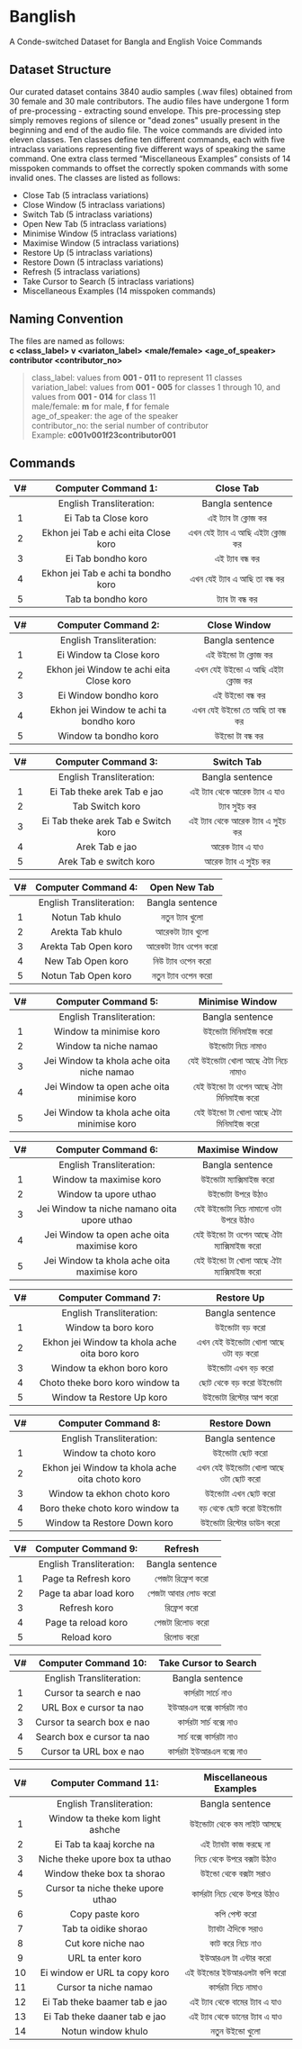 # Banglish
A Conde-switched Dataset for Bangla and English Voice Commands

## Dataset Structure
Our curated dataset contains 3840 audio samples (.wav files) obtained from 30 female and 30 male contributors. The audio files have undergone 1 form of pre-processing - extracting sound envelope. This pre-processing step simply removes regions of silence or "dead zones" usually present in the beginning and end of the audio file. The voice commands are divided into eleven classes. Ten classes define ten different commands, each with five intraclass variations representing five different ways of speaking the same command. One extra class termed “Miscellaneous Examples” consists of 14 misspoken commands to offset the correctly spoken commands with some invalid ones. The classes are listed as follows:

* Close Tab (5 intraclass variations)
* Close Window (5 intraclass variations)
* Switch Tab (5 intraclass variations)
* Open New Tab (5 intraclass variations)
* Minimise Window (5 intraclass variations)
* Maximise Window (5 intraclass variations)
* Restore Up (5 intraclass variations)
* Restore Down (5 intraclass variations)
* Refresh (5 intraclass variations)
* Take Cursor to Search (5 intraclass variations)
* Miscellaneous Examples (14 misspoken commands)

## Naming Convention
The files are named as follows: \
**c <class_label> v <variaton_label> <male/female> <age_of_speaker> contributor <contributor_no>**
> class_label: values from **001 - 011** to represent 11 classes \
> variation_label: values from **001 - 005** for classes 1 through 10, and values from **001 - 014** for class 11 \
> male/female: **m** for male, **f** for female \
> age_of_speaker: the age of the speaker \
> contributor_no: the serial number of contributor \
> Example: **c001v001f23contributor001**

## Commands
| V# |          Computer Command 1:         |            Close Tab            |
|:---:|:------------------------------------:|:-------------------------------:|
|     |       English Transliteration:       |         Bangla sentence         |
| 1   |         Ei Tab ta Close koro         |        এই ট্যাব টা ক্লোজ কর       |
| 2   | Ekhon jei Tab e achi eita Close koro | এখন যেই ট্যাব এ আছি এইটা ক্লোজ কর |
| 3   |          Ei Tab bondho koro          |          এই ট্যাব বন্ধ কর         |
| 4   | Ekhon jei Tab e achi ta bondho koro  |   এখন যেই ট্যাব এ আছি তা বন্ধ কর  |
| 5   |          Tab ta bondho koro          |          ট্যাব টা বন্ধ কর         |

| V# |            Computer Command 2:           |            Close Window            |
|:---:|:----------------------------------------:|:----------------------------------:|
|     | English Transliteration:                 | Bangla sentence                    |
| 1   | Ei Window ta Close koro                  | এই উইন্ডো  টা ক্লোজ  কর              |
| 2   | Ekhon jei Window te achi eita Close koro | এখন যেই উইন্ডো  এ আছি এইটা ক্লোজ  কর |
| 3   | Ei Window bondho koro                    | এই উইন্ডো  বন্ধ কর                   |
| 4   | Ekhon jei Window te achi ta bondho koro  | এখন যেই উইন্ডো  তে আছি তা বন্ধ কর    |
| 5  | Window ta bondho koro                    | উইন্ডো টা বন্ধ কর                    |

| V# |         Computer Command 3:         |            Switch Tab            |
|:---:|:-----------------------------------:|:--------------------------------:|
|     | English Transliteration:            | Bangla sentence                  |
| 1  | Ei Tab theke arek Tab e jao         | এই ট্যাব থেকে আরেক ট্যাব এ যাও     |
| 2  | Tab Switch koro                     | ট্যাব সুইচ  কর                     |
| 3  | Ei Tab theke arek Tab e Switch koro | এই ট্যাব থেকে আরেক ট্যাব এ সুইচ  কর |
| 4  | Arek Tab e jao                      | আরেক ট্যাব এ যাও                  |
| 5  | Arek Tab e switch koro              | আরেক ট্যাব এ সুইচ  কর              |

| V# |    Computer Command 4:   |      Open New Tab     |
|:---:|:------------------------:|:---------------------:|
|     | English Transliteration: | Bangla sentence       |
| 1  | Notun Tab khulo          | নতুন ট্যাব খুলো          |
| 2  | Arekta Tab khulo         | আরেকটা ট্যাব খুলো       |
| 3  | Arekta Tab Open koro     | আরেকটা ট্যাব ওপেন করো  |
| 4  | New Tab Open koro        | নিউ ট্যাব ওপেন করো     |
| 5  | Notun Tab Open koro      | নতুন ট্যাব ওপেন করো     |

| V# |              Computer Command 5:             |             Minimise Window             |
|:---:|:--------------------------------------------:|:---------------------------------------:|
|     | English Transliteration:                     | Bangla sentence                         |
| 1  | Window ta minimise koro                      | উইন্ডোটা মিনিমাইজ করো                    |
| 2  | Window ta niche namao                        | উইন্ডোটা নিচে নামাও                      |
| 3  | Jei Window ta khola ache oita niche namao    | যেই উইন্ডোটা খোলা আছে ঐটা নিচে নামাও     |
| 4  | Jei Window ta open ache oita minimise koro   | যেই উইন্ডো টা ওপেন আছে ঐটা মিনিমাইজ করো  |
| 5  | Jei Window ta khola ache oita minimise koro  | যেই উইন্ডো টা খোলা আছে ঐটা মিনিমাইজ করো  |

| V# |              Computer Command 6:             |              Maximise Window             |
|:---:|:--------------------------------------------:|:----------------------------------------:|
|     | English Transliteration:                     | Bangla sentence                          |
| 1  | Window ta maximise koro                      | উইন্ডোটা ম্যাক্সিমাইজ করো                   |
| 2  | Window ta upore uthao                        | উইন্ডোটা উপরে উঠাও                        |
| 3  | Jei Window ta niche namano oita upore uthao  | যেই উইন্ডোটা নিচে নামানো ওটা উপরে উঠাও    |
| 4  | Jei Window ta open ache oita maximise koro   | যেই উইন্ডো টা ওপেন আছে ঐটা ম্যাক্সিমাইজ করো |
| 5  | Jei Window ta khola ache oita maximise koro  | যেই উইন্ডো টা খোলা আছে ঐটা ম্যাক্সিমাইজ করো |

|     V#    |              Computer Command 7:              |              Restore Up              |
|:----------:|:---------------------------------------------:|:------------------------------------:|
|            | English Transliteration:                      | Bangla sentence                      |
| 1         | Window ta boro koro                           | উইন্ডোটা বড় করো                       |
| 2         | Ekhon jei Window ta khola ache oita boro koro | এখন যেই উইন্ডোটা খোলা আছে ওটা বড় করো  |
| 3         | Window ta ekhon boro koro                     | উইন্ডোটা এখন বড় করো                   |
| 4         | Choto theke boro koro window ta               | ছোট থেকে বড় করো উইন্ডোটা              |
| 5         | Window ta Restore Up koro                     | উইন্ডোটা রিস্টোর আপ করো                |

| V# |               Computer Command 8:              |              Restore Down             |
|:---:|:----------------------------------------------:|:-------------------------------------:|
|     | English Transliteration:                       | Bangla sentence                       |
| 1  | Window ta choto koro                           | উইন্ডোটা  ছোট করো                      |
| 2  | Ekhon jei Window ta khola ache oita choto koro | এখন যেই উইন্ডোটা খোলা আছে ওটা ছোট করো  |
| 3  | Window ta ekhon choto koro                     | উইন্ডোটা এখন ছোট করো                   |
| 4  | Boro theke choto koro window ta                | বড় থেকে ছোট করো উইন্ডোটা               |
| 5  | Window ta Restore Down koro                    | উইন্ডোটা রিস্টোর ডাউন করো               |

|   V#   |    Computer Command 9:   |       Refresh       |
|:-------:|:------------------------:|:-------------------:|
|         | English Transliteration: | Bangla sentence     |
| 1      | Page ta Refresh koro     | পেজটা  রিফ্রেশ করো   |
| 2      | Page ta abar load koro   | পেজটা আবার লোড করো  |
| 3      | Refresh koro             | রিফ্রেশ করো          |
| 4      | Page ta reload koro      | পেজটা রিলোড করো     |
| 5      | Reload koro              | রিলোড করো           |

| V# |    Computer Command 10:    |   Take Cursor to Search |
|:---:|:--------------------------:|:------------------------:|
|     | English Transliteration:   | Bangla sentence    |
| 1  | Cursor ta search e nao     | কার্সরটা সার্চে নাও        |
| 2  | URL Box e cursor ta nao    | ইউআরএল বক্সে কার্সরটা নাও  |
| 3  | Cursor ta search box e nao | কার্সরটা সার্চ বক্সে নাও    |
| 4  | Search box e cursor ta nao | সার্চ বক্সে কার্সরটা নাও    |
| 5  | Cursor ta URL box e nao    | কার্সরটা ইউআরএল বক্সে নাও  |

|           V#          |        Computer Command 11:       |     Miscellaneous Examples     |
|:----------------------:|:---------------------------------:|:------------------------------:|
|                        | English Transliteration:          | Bangla sentence                |
| 1                     | Window ta theke kom light ashche  | উইন্ডোটা থেকে কম লাইট আসছে      |
| 2                     | Ei Tab ta kaaj korche na          | এই ট্যাবটা কাজ করছে না          |
| 3                     | Niche theke upore box ta uthao    | নিচে থেকে উপরে বক্সটা উঠাও      |
| 4                     | Window theke box ta shorao        | উইন্ডো থেকে বক্সটা সরাও          |
| 5                     | Cursor ta niche theke upore uthao | কার্সরটা নিচে থেকে উপরে উঠাও    |
| 6                     | Copy paste koro                   | কপি পেস্ট করো                   |
| 7                     | Tab ta oidike shorao              | ট্যাবটা ঐদিকে সরাও              |
| 8                     | Cut kore niche nao                | কাট করে নিচে নাও               |
| 9                     | URL ta enter koro                 | ইউআরএল টা এন্টার করো            |
| 10                     | Ei window er URL ta copy koro     | এই উইন্ডোর ইউআরএলটা কপি করো     |
| 11                     | Cursor ta niche namao             | কার্সরটা নিচে নামাও             |
| 12                     | Ei Tab theke baamer tab e jao     | এই ট্যাব থেকে বামের ট্যাব এ যাও  |
| 13                     | Ei Tab theke daaner tab e jao     | এই ট্যাব থেকে ডানের ট্যাব এ যাও  |
| 14                     | Notun window khulo                | নতুন উইন্ডো খুলো                  |

